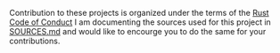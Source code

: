 Contribution to these projects is organized under the terms of the [Rust Code of Conduct](https://www.rust-lang.org/policies/code-of-conduct)
I am documenting the sources used for this project in [SOURCES.md](SOURCES.md) and would like to encourge you to do the same for your contributions.
